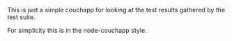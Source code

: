 This is just a simple couchapp for looking at the test results gathered by the test suite.

For simplicity this is in the node-couchapp style.

